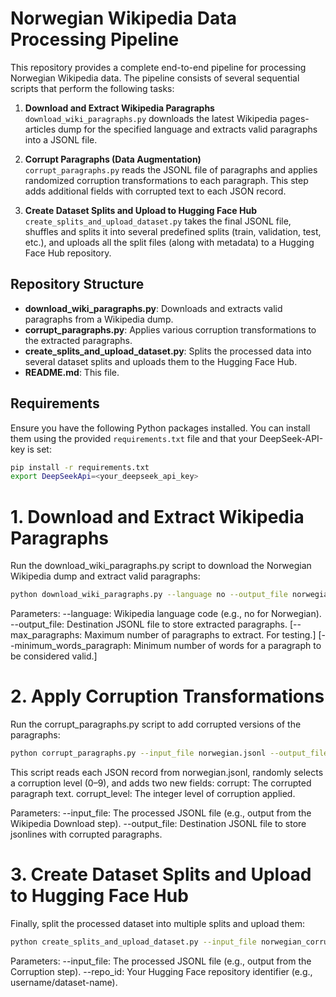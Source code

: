 # Norwegian Wikipedia Data Processing Pipeline

This repository provides a complete end-to-end pipeline for processing Norwegian Wikipedia data. The pipeline consists of several sequential scripts that perform the following tasks:

1. **Download and Extract Wikipedia Paragraphs**  
   `download_wiki_paragraphs.py` downloads the latest Wikipedia pages-articles dump for the specified language and extracts valid paragraphs into a JSONL file.

2. **Corrupt Paragraphs (Data Augmentation)**  
   `corrupt_paragraphs.py` reads the JSONL file of paragraphs and applies randomized corruption transformations to each paragraph. This step adds additional fields with corrupted text to each JSON record.

3. **Create Dataset Splits and Upload to Hugging Face Hub**  
   `create_splits_and_upload_dataset.py` takes the final JSONL file, shuffles and splits it into several predefined splits (train, validation, test, etc.), and uploads all the split files (along with metadata) to a Hugging Face Hub repository.

## Repository Structure

- **download_wiki_paragraphs.py**: Downloads and extracts valid paragraphs from a Wikipedia dump.
- **corrupt_paragraphs.py**: Applies various corruption transformations to the extracted paragraphs.
- **create_splits_and_upload_dataset.py**: Splits the processed data into several dataset splits and uploads them to the Hugging Face Hub.
- **README.md**: This file.

## Requirements

Ensure you have the following Python packages installed. You can install them using the provided `requirements.txt` file and that your DeepSeek-API-key is set:

```bash
pip install -r requirements.txt
export DeepSeekApi=<your_deepseek_api_key>
```

# 1. Download and Extract Wikipedia Paragraphs
Run the download_wiki_paragraphs.py script to download the Norwegian Wikipedia dump and extract valid paragraphs:

```bash
python download_wiki_paragraphs.py --language no --output_file norwegian.jsonl

```

Parameters:
--language: Wikipedia language code (e.g., no for Norwegian).
--output_file: Destination JSONL file to store extracted paragraphs.
[--max_paragraphs: Maximum number of paragraphs to extract. For testing.]
[--minimum_words_paragraph: Minimum number of words for a paragraph to be considered valid.]


# 2. Apply Corruption Transformations
Run the corrupt_paragraphs.py script to add corrupted versions of the paragraphs:

```bash
python corrupt_paragraphs.py --input_file norwegian.jsonl --output_file norwegian_corrupt.jsonl
```

This script reads each JSON record from norwegian.jsonl, randomly selects a corruption level (0–9), and adds two new fields:
corrupt: The corrupted paragraph text.
corrupt_level: The integer level of corruption applied.

Parameters:
--input_file: The processed JSONL file (e.g., output from the Wikipedia Download  step).
--output_file: Destination JSONL file to store jsonlines with corrupted  paragraphs.



# 3. Create Dataset Splits and Upload to Hugging Face Hub
Finally, split the processed dataset into multiple splits and upload them:

```bash
python create_splits_and_upload_dataset.py --input_file norwegian_corrupt.jsonl --repo_id your_username/your_dataset_name
```

Parameters:
--input_file: The processed JSONL file (e.g., output from the Corruption step).
--repo_id: Your Hugging Face repository identifier (e.g., username/dataset-name).




